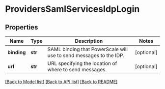 # ProvidersSamlServicesIdpLogin

## Properties
Name | Type | Description | Notes
------------ | ------------- | ------------- | -------------
**binding** | **str** | SAML binding that PowerScale will use to send messages to the IDP. | [optional] 
**url** | **str** | URL specifying the location of where to send messages. | [optional] 

[[Back to Model list]](../README.md#documentation-for-models) [[Back to API list]](../README.md#documentation-for-api-endpoints) [[Back to README]](../README.md)



